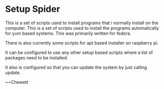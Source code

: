Setup Spider
============

This is a set of scripts used to install programs that i normally install on
the computer. This is a set of scripts used to install the programs
automatically for yum based systems. This was primarily written for fedora.

There is also currently some scripts for apt based installer on raspberry pi.

It can be configured to use any other setup based scripts where a list of
packages need to be installed.

It also is configured so that you can update the system by just calling update.

~~Chewett
